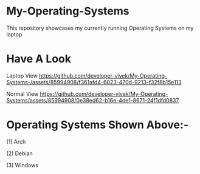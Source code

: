 # My-Operating-Systems
This repository showcases my currently running Operating Systems on my laptop 

# Have A Look
Laptop View
https://github.com/developer-vivek/My-Operating-Systems-/assets/85994908/f361afd4-6023-470d-9213-f32f8b15e113

Normal View
https://github.com/developer-vivek/My-Operating-Systems/assets/85994908/0e38ed62-b16e-4de1-8671-24f1dfd0837

# Operating Systems Shown Above:-
(1) Arch

(2) Debian 

(3) Windows 



